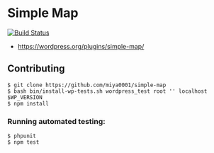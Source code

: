 # Simple Map

[![Build Status](https://travis-ci.org/miya0001/simple-map.svg?branch=2.7.0)](https://travis-ci.org/miya0001/simple-map)

* https://wordpress.org/plugins/simple-map/

## Contributing

```
$ git clone https://github.com/miya0001/simple-map
$ bash bin/install-wp-tests.sh wordpress_test root '' localhost $WP_VERSION
$ npm install
```

### Running automated testing:

```
$ phpunit
$ npm test
```
